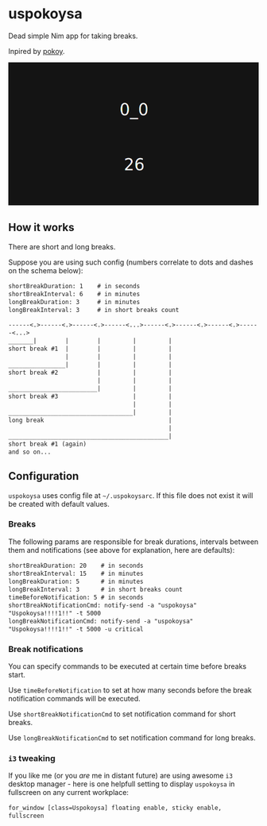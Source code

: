 # uspokoysa
Dead simple Nim app for taking breaks.

Inpired by [pokoy](https://github.com/ttygde/pokoy).

<p align="center"><img src="uspokoysa.gif" alt="uspokoysa"/></p>

## How it works
There are short and long breaks.

Suppose you are using such config (numbers correlate to dots and dashes on the schema below):
```
shortBreakDuration: 1    # in seconds
shortBreakInterval: 6    # in minutes
longBreakDuration: 3     # in minutes
longBreakInterval: 3     # in short breaks count
```

```
------<.>------<.>------<.>------<...>------<.>------<.>------<.>------<...>
_______|        |        |         |         |
short break #1  |        |         |         |
                |        |         |         |
________________|        |         |         |
short break #2           |         |         |
                         |         |         |
_________________________|         |         |
short break #3                     |         |
                                   |         |
___________________________________|         |
long break                                   |
                                             |
_____________________________________________|
short break #1 (again)
and so on...
```

## Configuration
`uspokoysa` uses config file at `~/.uspokoysarc`. If this file does not exist it will be created with default values.

### Breaks
The following params are responsible for break durations, intervals between them and notifications (see above for explanation, here are defaults):
```
shortBreakDuration: 20    # in seconds
shortBreakInterval: 15    # in minutes
longBreakDuration: 5      # in minutes
longBreakInterval: 3      # in short breaks count
timeBeforeNotification: 5 # in seconds
shortBreakNotificationCmd: notify-send -a "uspokoysa" "Uspokoysa!!!!1!!" -t 5000
longBreakNotificationCmd: notify-send -a "uspokoysa" "Uspokoysa!!!!1!!" -t 5000 -u critical
```

### Break notifications
You can specify commands to be executed at certain time before breaks start.

Use `timeBeforeNotification` to set at how many seconds before the break notification commands will be executed.

Use `shortBreakNotificationCmd` to set notification command for short breaks.

Use `longBreakNotificationCmd` to set notification command for long breaks.

### `i3` tweaking
If you like me (or you *are* me in distant future) are using awesome `i3` desktop manager - here is one helpfull setting to display `uspokoysa` in fullscreen on any current workplace:
```
for_window [class=Uspokoysa] floating enable, sticky enable, fullscreen
```

